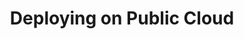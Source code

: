 ---
title: Deploying on Public Cloud
show_read_time: false
show_toc: false
canonical_url: 'https://docs.projectcalico.org/v3.5/reference/public-cloud/index'
---